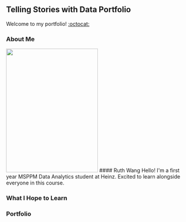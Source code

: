 ## Telling Stories with Data Portfolio
Welcome to my portfolio! [:octocat:](/octocatHaiku.md)

### About Me
<img src="/MVIMG_20191020_181937.png" width="250" height="337"> 
#### Ruth Wang  Hello! I'm a first year MSPPM Data Analytics student at Heinz. Excited to learn alongside everyone in this course.

### What I Hope to Learn

### Portfolio
